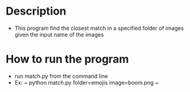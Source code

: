 # Description 

* This program find the closest match in a specified folder of images given the input name of the images

# How to run the program

* run match.py from the command line
* Ex: ~ python match.py folder=emojis image=boom.png ~

